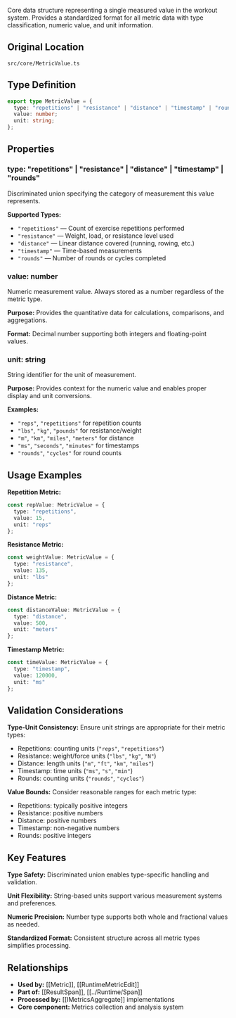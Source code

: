 
Core data structure representing a single measured value in the workout system. Provides a standardized format for all metric data with type classification, numeric value, and unit information.

## Original Location
`src/core/MetricValue.ts`

## Type Definition
```typescript
export type MetricValue = {
  type: "repetitions" | "resistance" | "distance" | "timestamp" | "rounds";
  value: number;
  unit: string;
};
```

## Properties

### type: "repetitions" | "resistance" | "distance" | "timestamp" | "rounds"
Discriminated union specifying the category of measurement this value represents.

**Supported Types:**
- `"repetitions"` — Count of exercise repetitions performed
- `"resistance"` — Weight, load, or resistance level used
- `"distance"` — Linear distance covered (running, rowing, etc.)
- `"timestamp"` — Time-based measurements
- `"rounds"` — Number of rounds or cycles completed

### value: number
Numeric measurement value. Always stored as a number regardless of the metric type.

**Purpose:** Provides the quantitative data for calculations, comparisons, and aggregations.

**Format:** Decimal number supporting both integers and floating-point values.

### unit: string
String identifier for the unit of measurement.

**Purpose:** Provides context for the numeric value and enables proper display and unit conversions.

**Examples:**
- `"reps"`, `"repetitions"` for repetition counts
- `"lbs"`, `"kg"`, `"pounds"` for resistance/weight
- `"m"`, `"km"`, `"miles"`, `"meters"` for distance
- `"ms"`, `"seconds"`, `"minutes"` for timestamps
- `"rounds"`, `"cycles"` for round counts

## Usage Examples

**Repetition Metric:**
```typescript
const repValue: MetricValue = {
  type: "repetitions",
  value: 15,
  unit: "reps"
};
```

**Resistance Metric:**
```typescript
const weightValue: MetricValue = {
  type: "resistance",
  value: 135,
  unit: "lbs"
};
```

**Distance Metric:**
```typescript
const distanceValue: MetricValue = {
  type: "distance",
  value: 500,
  unit: "meters"
};
```

**Timestamp Metric:**
```typescript
const timeValue: MetricValue = {
  type: "timestamp",
  value: 120000,
  unit: "ms"
};
```

## Validation Considerations

**Type-Unit Consistency:** Ensure unit strings are appropriate for their metric types:
- Repetitions: counting units (`"reps"`, `"repetitions"`)
- Resistance: weight/force units (`"lbs"`, `"kg"`, `"N"`)
- Distance: length units (`"m"`, `"ft"`, `"km"`, `"miles"`)
- Timestamp: time units (`"ms"`, `"s"`, `"min"`)
- Rounds: counting units (`"rounds"`, `"cycles"`)

**Value Bounds:** Consider reasonable ranges for each metric type:
- Repetitions: typically positive integers
- Resistance: positive numbers
- Distance: positive numbers
- Timestamp: non-negative numbers
- Rounds: positive integers

## Key Features

**Type Safety:** Discriminated union enables type-specific handling and validation.

**Unit Flexibility:** String-based units support various measurement systems and preferences.

**Numeric Precision:** Number type supports both whole and fractional values as needed.

**Standardized Format:** Consistent structure across all metric types simplifies processing.

## Relationships
- **Used by:** [[Metric]], [[RuntimeMetricEdit]]
- **Part of:** [[ResultSpan]], [[../Runtime/Span]]
- **Processed by:** [[IMetricsAggregate]] implementations
- **Core component:** Metrics collection and analysis system
